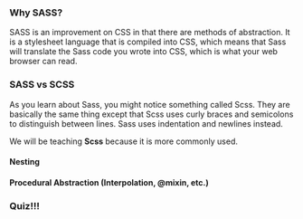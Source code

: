 ### Why SASS?

SASS is an improvement on CSS in that there are methods of abstraction. It is a stylesheet language that is compiled into CSS, which means that Sass will translate the Sass code you wrote into CSS, which is what your web browser can read.

### SASS vs SCSS

As you learn about Sass, you might notice something called Scss. They are basically the same thing except that Scss uses curly braces and semicolons to distinguish between lines. Sass uses indentation and newlines instead.

We will be teaching **Scss** because it is more commonly used.


#### Nesting


#### Procedural Abstraction (Interpolation, @mixin, etc.)


### Quiz!!!
